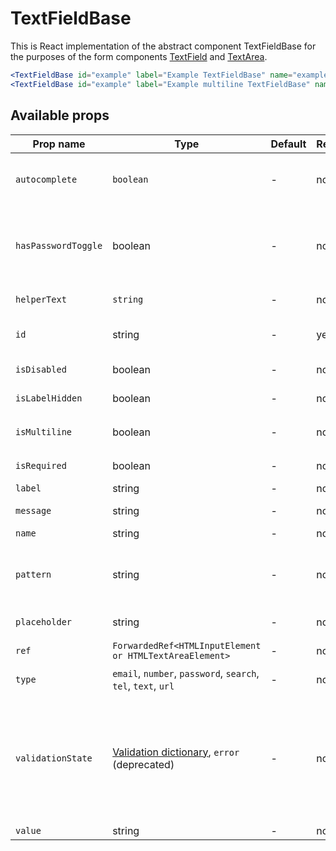 # TextFieldBase

This is React implementation of the abstract component TextFieldBase for the purposes of the form components [TextField] and [TextArea].

```jsx
<TextFieldBase id="example" label="Example TextFieldBase" name="example" isRequired validationState="danger" message="validation failed" />
<TextFieldBase id="example" label="Example multiline TextFieldBase" name="example" isMultiline isRequired validationState="danger" message="validation failed" />
```

## Available props

| Prop name           | Type                                                                 | Default | Required | Description                                                                                                                        |
| ------------------- | -------------------------------------------------------------------- | ------- | -------- | ---------------------------------------------------------------------------------------------------------------------------------- |
| `autocomplete`      | `boolean`                                                            | -       | no       | If the field should have autocomplete enabled                                                                                      |
| `hasPasswordToggle` | boolean                                                              | -       | no       | If true, the `type` is set to `password` and a password toggle is shown                                                            |
| `helperText`        | `string`                                                             | -       | no       | Custom helper text                                                                                                                 |
| `id`                | string                                                               | -       | yes      | Input and label identification                                                                                                     |
| `isDisabled`        | boolean                                                              | -       | no       | Whether is field disabled                                                                                                          |
| `isLabelHidden`     | boolean                                                              | -       | no       | Whether is label hidden                                                                                                            |
| `isMultiline`       | boolean                                                              | -       | no       | Whether is DOM element `textarea`                                                                                                  |
| `isRequired`        | boolean                                                              | -       | no       | Whether is field required                                                                                                          |
| `label`             | string                                                               | -       | no       | Label text                                                                                                                         |
| `message`           | string                                                               | -       | no       | Validation message                                                                                                                 |
| `name`              | string                                                               | -       | no       | Input name                                                                                                                         |
| `pattern`           | string                                                               | -       | no       | Defines regular expressions for allowed value types                                                                                |
| `placeholder`       | string                                                               | -       | no       | Input placeholder                                                                                                                  |
| `ref`               | `ForwardedRef<HTMLInputElement or HTMLTextAreaElement>`              | -       | no       | Field element reference                                                                                                            |
| `type`              | `email`, `number`, `password`, `search`, `tel`, `text`, `url`        | -       | no       | Input type                                                                                                                         |
| `validationState`   | [Validation dictionary][dictionary-validation], `error` (deprecated) | -       | no       | Type of validation state. [**DEPRECATED**][deprecated] The value "error" in the dictionary will be replaced by the value "danger". |
| `value`             | string                                                               | -       | no       | Input value                                                                                                                        |

[dictionary-validation]: https://github.com/lmc-eu/spirit-design-system/blob/main/docs/DICTIONARIES.md#validation
[deprecated]: https://github.com/lmc-eu/spirit-design-system/tree/main/packages/web-react/README.md#deprecations
[textfield]: https://github.com/lmc-eu/spirit-design-system/blob/main/packages/web/src/scss/components/TextField/README.md
[textarea]: https://github.com/lmc-eu/spirit-design-system/blob/main/packages/web/src/scss/components/TextArea/README.md
